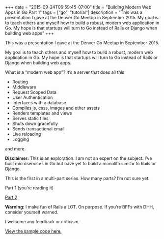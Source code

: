+++
date = "2015-09-24T06:59:45-07:00"
title = "Building Modern Web Apps in Go Part 1"
tags = ["go", "tutorial"]
description = "This was a presentation I gave at the Denver Go Meetup in September 2015. My goal is to teach others and myself how to build a robust, modern web application in Go. My hope is that startups will turn to Go instead of Rails or Django when building web apps"
+++

This was a presentation I gave at the Denver Go Meetup in September 2015.  

My goal is to teach others and myself how to build a robust, modern web application in Go. My hope is that startups will turn to Go instead of Rails or Django when building web apps.

What is a “modern web app”?  It’s a server that does all this:

* Routing
* Middleware
* Request Scoped Data
* User Authentication
* Interfaces with a database
* Compiles js, csss, images and other assets
* Renders templates and views
* Serves static files
* Shuts down gracefully
* Sends transactional email
* Live reloading
* Logging

and more.  

**Disclaimer:**  This is an exploration. I am not an expert on the subject. I’ve built microservices in Go but have yet to build a monolith similar to Rails or Django.

This is the first in a multi-part series.  How many parts?  I’m not sure yet.

Part 1 (you’re reading it)  

[Part 2](/post/building-modern-web-apps-in-go-part-2)

**Warning:**  I make fun of Rails a LOT.  On purpose.  If you’re BFFs with DHH, consider yourself warned.

I welcome any feedback or criticism.  

[View the sample code here.](https://github.com/DavidNix/modern-web-apps-in-go)

<script async class="speakerdeck-embed"
data-id="91a1a570e652473f8247b7668c4ebaa5" data-ratio="1.77777777777778"
src="//speakerdeck.com/assets/embed.js"></script>
